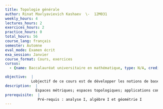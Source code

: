 ```yaml
---
title: Topologie générale
author: Rinat Mavlyavievich Kashaev  \-  12M031
weekly_hours: 4
lectures_hours: 2
exercices_hours: 2
practice_hours: 0
total_hours: 56
course_lang: français
semester: Automne
eval_mode: Examen écrit
exa_session: Janvier
course_format: Cours, exercices
cursus:
  - {name: Baccalauréat universitaire en mathématique, type: N/A, credits: 6}

objective:  |
            Lobjectif de ce cours est de développer les notions de base de la topologie générale à partir de la notion despace métrique.
description:  |
              Espaces métriques; espaces topologiques; applications continues; suites et limites; bases et prébases; topologies initiale et finale; topologies produit et quotient; espaces connexes; espaces connexes par arcs; espaces compacts; complexes cellulaires; Delta-complexes.
prerequisite:  |
               Pré-requis : analyse I, algèbre I et géométrie I
---
```

